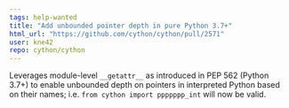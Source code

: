 ```yaml
---
tags: help-wanted
title: "Add unbounded pointer depth in pure Python 3.7+"
html_url: "https://github.com/cython/cython/pull/2571"
user: kne42
repo: cython/cython
---
```


Leverages module-level `__getattr__` as introduced in PEP 562 (Python 3.7+) to enable unbounded depth on pointers in interpreted Python based on their names; i.e. `from cython import ppppppp_int` will now be valid.